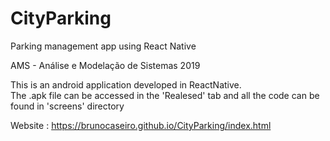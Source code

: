 # CityParking
Parking management app using React Native

AMS - Análise e Modelação de Sistemas 2019


This is an android application developed in ReactNative.   
The .apk file can be accessed in the 'Realesed' tab and all the code can be found in 'screens' directory

Website : https://brunocaseiro.github.io/CityParking/index.html
